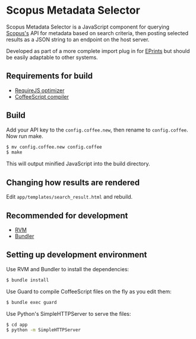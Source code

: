 # Scopus Metadata Selector

Scopus Metadata Selector is a JavaScript component for querying
[Scopus's](http://www.scopus.com/home.url) API for metadata based on search
criteria, then posting selected results as a JSON string to an endpoint on the
host server.

Developed as part of a more complete import plug in for
[EPrints](http://www.eprints.org/) but should be easily adaptable to other systems.

## Requirements for build

* [RequireJS optimizer](http://requirejs.org/docs/optimization.html)
* [CoffeeScript compiler](https://github.com/jashkenas/coffee-script)

## Build

Add your API key to the `config.coffee.new`, then rename to
`config.coffee`. Now run make.

```bash
$ mv config.coffee.new config.coffee
$ make
```

This will output minified JavaScript into the build directory.

## Changing how results are rendered

Edit `app/templates/search_result.html` and rebuild.

## Recommended for development

* [RVM](https://rvm.io//)
* [Bundler](http://gembundler.com/)

## Setting up development environment

Use RVM and Bundler to install the dependencies:

```bash
$ bundle install
```

Use Guard to compile CoffeeScript files on the fly as you edit them:

```bash
$ bundle exec guard
```

Use Python's SimpleHTTPServer to serve the files:

```bash
$ cd app
$ python -m SimpleHTTPServer
```
